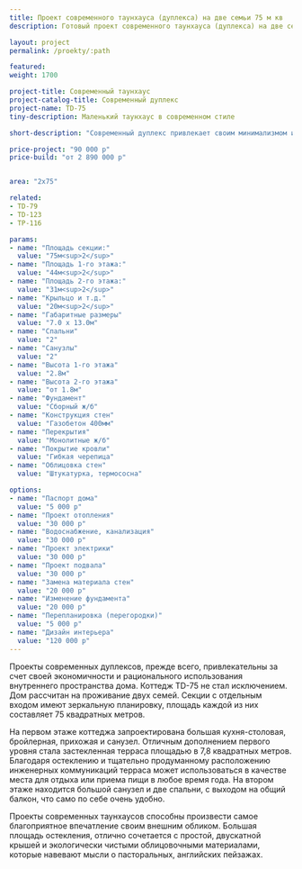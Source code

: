 ```yaml
---
title: Проект современного таунхауса (дуплекса) на две семьи 75 м кв
description: Готовый проект современного таунхауса (дуплекса) на две семьи, из кирпича, газобетона или пеноблока. Площадь секции&#58; 75 м.кв.

layout: project
permalink: /proekty/:path

featured:
weight: 1700

project-title: Современный таунхаус
project-catalog-title: Современный дуплекс
project-name: TD-75
tiny-description: Маленький таунхаус в современном стиле

short-description: "Современный дуплекс привлекает своим минимализмом и простотой. Грамотная планировка сочетает в себе большую общую зону из столовой, кухни, гостиной с выходом на террасу и две небольшие уютные спальни. Все эти помещения занимают 75 м<sup>2</sup>. Угловое остекление кухни создает легкий в чистке фартук и акцентирует внимание на этой зоне комнаты. А витражное остекление гостиной зрительно расширяет пространство, в котором можно устроить небольшой зимний сад. Он наполнит ваш дом теплом морозной зимой и чистым полезным воздухом круглый год."

price-project: "90 000 р"
price-build: "от 2 890 000 р"


area: "2x75"

related:
- TD-79
- TD-123
- TP-116

params:
- name: "Площадь секции:"
  value: "75м<sup>2</sup>"
- name: "Площадь 1-го этажа:"
  value: "44м<sup>2</sup>"
- name: "Площадь 2-го этажа:"
  value: "31м<sup>2</sup>"
- name: "Крыльцо и т.д."
  value: "20м<sup>2</sup>"
- name: "Габаритные размеры"
  value: "7.0 x 13.0м"
- name: "Спальни"
  value: "2"
- name: "Санузлы"
  value: "2"
- name: "Высота 1-го этажа"
  value: "2.8м"
- name: "Высота 2-го этажа"
  value: "от 1.8м"
- name: "Фундамент"
  value: "Сборный ж/б"
- name: "Конструкция стен"
  value: "Газобетон 400мм"
- name: "Перекрытия"
  value: "Монолитные ж/б"
- name: "Покрытие кровли"
  value: "Гибкая черепица"
- name: "Облицовка стен"
  value: "Штукатурка, термососна"

options:
- name: "Паспорт дома"
  value: "5 000 р"
- name: "Проект отопления"
  value: "30 000 р"
- name: "Водоснабжение, канализация"
  value: "30 000 р"
- name: "Проект электрики"
  value: "30 000 р"
- name: "Проект подвала"
  value: "30 000 р"
- name: "Замена материала стен"
  value: "20 000 р"
- name: "Изменение фундамента"
  value: "20 000 р"
- name: "Перепланировка (перегородки)"
  value: "5 000 р"
- name: "Дизайн интерьера"
  value: "120 000 р"
---
```

Проекты современных дуплексов, прежде всего, привлекательны за счет своей экономичности и рационального использования внутреннего пространства дома. Коттедж TD-75 не стал исключением. Дом рассчитан на проживание двух семей. Секции с отдельным входом имеют зеркальную планировку, площадь каждой из них составляет 75 квадратных метров.

На первом этаже коттеджа запроектирована большая кухня-столовая, бройлерная, прихожая и санузел. Отличным дополнением первого уровня стала застекленная терраса площадью в 7,8 квадратных метров. Благодаря остеклению и тщательно продуманному расположению инженерных коммуникаций терраса может использоваться в качестве места для отдыха или приема пищи в любое время года. На втором этаже находится большой санузел и две спальни, с выходом на общий балкон, что само по себе очень удобно.

Проекты современных таунхаусов способны произвести самое благоприятное впечатление своим внешним обликом. Большая площадь остекления, отлично сочетается с простой, двускатной крышей и экологически чистыми облицовочными материалами, которые навевают мысли о пасторальных, английских пейзажах.